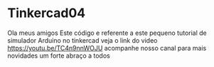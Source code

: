 # Tinkercad04
Ola meus amigos Este código e referente a este pequeno tutorial de simulador Arduino no tinkercad veja o link do video https://youtu.be/TC4n9nnWOJU acompanhe nosso canal para mais novidades um forte abraço a todos 

